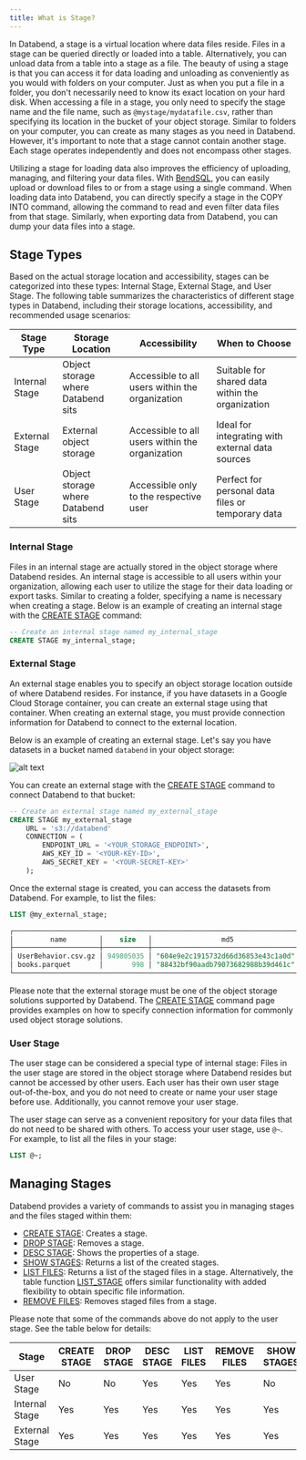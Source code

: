 ```yaml
---
title: What is Stage?
---
```


In Databend, a stage is a virtual location where data files reside. Files in a stage can be queried directly or loaded into a table. Alternatively, you can unload data from a table into a stage as a file. The beauty of using a stage is that you can access it for data loading and unloading as conveniently as you would with folders on your computer. Just as when you put a file in a folder, you don't necessarily need to know its exact location on your hard disk. When accessing a file in a stage, you only need to specify the stage name and the file name, such as `@mystage/mydatafile.csv`, rather than specifying its location in the bucket of your object storage. Similar to folders on your computer, you can create as many stages as you need in Databend. However, it's important to note that a stage cannot contain another stage. Each stage operates independently and does not encompass other stages. 

Utilizing a stage for loading data also improves the efficiency of uploading, managing, and filtering your data files. With [BendSQL](../../30-sql-clients/00-bendsql/index.md), you can easily upload or download files to or from a stage using a single command. When loading data into Databend, you can directly specify a stage in the COPY INTO command, allowing the command to read and even filter data files from that stage. Similarly, when exporting data from Databend, you can dump your data files into a stage.

## Stage Types

Based on the actual storage location and accessibility, stages can be categorized into these types: Internal Stage, External Stage, and User Stage. The following table summarizes the characteristics of different stage types in Databend, including their storage locations, accessibility, and recommended usage scenarios:

| Stage Type     | Storage Location                   | Accessibility                                   | When to Choose                                    |
|----------------|------------------------------------|-------------------------------------------------|---------------------------------------------------|
| Internal Stage | Object storage where Databend sits | Accessible to all users within the organization | Suitable for shared data within the organization  |
| External Stage | External object storage            | Accessible to all users within the organization | Ideal for integrating with external data sources  |
| User Stage     | Object storage where Databend sits | Accessible only to the respective user          | Perfect for personal data files or temporary data |

### Internal Stage

Files in an internal stage are actually stored in the object storage where Databend resides. An internal stage is accessible to all users within your organization, allowing each user to utilize the stage for their data loading or export tasks. Similar to creating a folder, specifying a name is necessary when creating a stage. Below is an example of creating an internal stage with the [CREATE STAGE](/sql/sql-commands/ddl/stage/ddl-create-stage) command:

```sql
-- Create an internal stage named my_internal_stage
CREATE STAGE my_internal_stage;
```

### External Stage

An external stage enables you to specify an object storage location outside of where Databend resides. For instance, if you have datasets in a Google Cloud Storage container, you can create an external stage using that container. When creating an external stage, you must provide connection information for Databend to connect to the external location. 

Below is an example of creating an external stage. Let's say you have datasets in a bucket named `databend` in your object storage:

![alt text](@site/docs/public/img/guides/external-stage.png)

You can create an external stage with the [CREATE STAGE](/sql/sql-commands/ddl/stage/ddl-create-stage) command to connect Databend to that bucket:

```sql
-- Create an external stage named my_external_stage
CREATE STAGE my_external_stage 
    URL = 's3://databend'
    CONNECTION = (
        ENDPOINT_URL = '<YOUR_STORAGE_ENDPOINT>',
        AWS_KEY_ID = '<YOUR-KEY-ID>',
        AWS_SECRET_KEY = '<YOUR-SECRET-KEY>'
    );
```

Once the external stage is created, you can access the datasets from Databend. For example, to list the files:

```sql
LIST @my_external_stage;

┌─────────────────────────────────────────────────────────────────────────────────────────────────────────────────────────┐
│         name        │    size   │                 md5                │         last_modified         │      creator     │
├─────────────────────┼───────────┼────────────────────────────────────┼───────────────────────────────┼──────────────────┤
│ UserBehavior.csv.gz │ 949805035 │ "604e9e2c1915732d66d36853e43c1a0d" │ 2023-10-29 03:28:49.853 +0000 │ NULL             │
│ books.parquet       │       998 │ "88432bf90aadb79073682988b39d461c" │ 2023-04-24 20:00:22.171 +0000 │ NULL             │
└─────────────────────────────────────────────────────────────────────────────────────────────────────────────────────────┘
```

Please note that the external storage must be one of the object storage solutions supported by Databend. The [CREATE STAGE](/sql/sql-commands/ddl/stage/ddl-create-stage) command page provides examples on how to specify connection information for commonly used object storage solutions.

### User Stage

The user stage can be considered a special type of internal stage: Files in the user stage are stored in the object storage where Databend resides but cannot be accessed by other users. Each user has their own user stage out-of-the-box, and you do not need to create or name your user stage before use. Additionally, you cannot remove your user stage.

The user stage can serve as a convenient repository for your data files that do not need to be shared with others. To access your user stage, use `@~`. For example, to list all the files in your stage:

```sql
LIST @~;
```

## Managing Stages

Databend provides a variety of commands to assist you in managing stages and the files staged within them:

- [CREATE STAGE](/sql/sql-commands/ddl/stage/ddl-create-stage): Creates a stage. 
- [DROP STAGE](/sql/sql-commands/ddl/stage/ddl-drop-stage): Removes a stage.
- [DESC STAGE](/sql/sql-commands/ddl/stage/ddl-desc-stage): Shows the properties of a stage.
- [SHOW STAGES](/sql/sql-commands/ddl/stage/ddl-show-stages): Returns a list of the created stages.
- [LIST FILES](/sql/sql-commands/ddl/stage/ddl-list-stage): Returns a list of the staged files in a stage. Alternatively, the table function [LIST_STAGE](/sql/sql-functions/table-functions/list-stage) offers similar functionality with added flexibility to obtain specific file information.
- [REMOVE FILES](/sql/sql-commands/ddl/stage/ddl-remove-stage): Removes staged files from a stage.

Please note that some of the commands above do not apply to the user stage. See the table below for details:

| Stage          | CREATE STAGE | DROP STAGE | DESC STAGE | LIST FILES | REMOVE FILES | SHOW STAGES |
|----------------|--------------|------------|------------|------------|--------------|-------------|
| User Stage     | No           | No         | Yes        | Yes        | Yes          | No          |
| Internal Stage | Yes          | Yes        | Yes        | Yes        | Yes          | Yes         |
| External Stage | Yes          | Yes        | Yes        | Yes        | Yes          | Yes         |